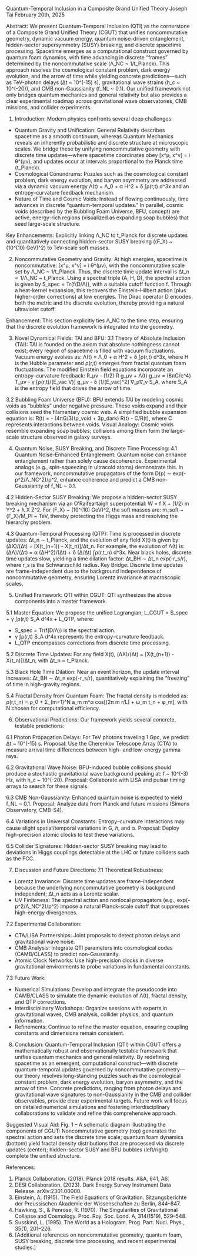 Quantum-Temporal Inclusion in a Composite Grand Unified Theory
Joseph Tai
February 20th, 2025

Abstract:
We present Quantum-Temporal Inclusion (QTI) as the cornerstone of a Composite Grand Unified Theory (CGUT) that unifies noncommutative geometry, dynamic vacuum energy, quantum noise–driven entanglement, hidden-sector supersymmetry (SUSY) breaking, and discrete spacetime processing. Spacetime emerges as a computational construct governed by quantum foam dynamics, with time advancing in discrete “frames” determined by the noncommutative scale (Λ_NC ~ 1/t_Planck). This approach resolves the cosmological constant problem, dark energy evolution, and the arrow of time while yielding concrete predictions—such as TeV-photon delays (Δt ~ 10^(-15) s), gravitational wave strains (h_c ~ 10^(-20)), and CMB non-Gaussianity (f_NL ~ 0.1). Our unified framework not only bridges quantum mechanics and general relativity but also provides a clear experimental roadmap across gravitational wave observatories, CMB missions, and collider experiments.

1. Introduction:
Modern physics confronts several deep challenges:
- Quantum Gravity and Unification: General Relativity describes spacetime as a smooth continuum, whereas Quantum Mechanics reveals an inherently probabilistic and discrete structure at microscopic scales. We bridge these by unifying noncommutative geometry with discrete time updates—where spacetime coordinates obey [x^μ, x^ν] = i θ^(μν), and updates occur at intervals proportional to the Planck time (t_Planck).
- Cosmological Conundrums: Puzzles such as the cosmological constant problem, dark energy evolution, and baryon asymmetry are addressed via a dynamic vacuum energy Λ(t) = Λ_0 + α H^2 + δ ∫ρ(r,t) d^3x and an entropy–curvature feedback mechanism.
- Nature of Time and Cosmic Voids: Instead of flowing continuously, time advances in discrete “quantum-temporal updates.” In parallel, cosmic voids (described by the Bubbling Foam Universe, BFU, concept) are active, energy-rich regions (visualized as expanding soap bubbles) that seed large-scale structure.

Key Enhancements: Explicitly linking Λ_NC to t_Planck for discrete updates and quantitatively connecting hidden-sector SUSY breaking (⟨F_X⟩ ~ (10^(10) GeV)^2) to TeV-scale soft masses.

2. Noncommutative Geometry and Gravity:
At high energies, spacetime is noncommutative:
  [x^μ, x^ν] = i θ^(μν),
with the noncommutative scale set by Λ_NC ~ 1/t_Planck. Thus, the discrete time update interval is
  Δt_n ∝ 1/Λ_NC ~ t_Planck.
Using a spectral triple (A, H, D), the spectral action is given by
  S_spec = Tr(f(D/Λ)),
with a suitable cutoff function f. Through a heat-kernel expansion, this recovers the Einstein–Hilbert action (plus higher-order corrections) at low energies. The Dirac operator D encodes both the metric and the discrete evolution, thereby providing a natural ultraviolet cutoff.

Enhancement: This section explicitly ties Λ_NC to the time step, ensuring that the discrete evolution framework is integrated into the geometry.

3. Novel Dynamical Fields: TAI and BFU:
3.1 Theory of Absolute Inclusion (TAI):
TAI is founded on the axiom that absolute nothingness cannot exist; every region of spacetime is filled with vacuum fluctuations. Vacuum energy evolves as:
  Λ(t) = Λ_0 + α H^2 + δ ∫ρ(r,t) d^3x,
where H is the Hubble parameter and ρ(r,t) emerges from fractal quantum foam fluctuations.
The modified Einstein field equations incorporate an entropy–curvature feedback:
  R_μν - (1/2) R g_μν + Λ(t) g_μν = (8πG/c^4) T_μν - γ [ρ(r,t)/(E_vac V)] g_μν - δ [1/(E_vac)^2] ∇_μ∇_ν S_A,
where S_A is the entropy field that drives the arrow of time.

3.2 Bubbling Foam Universe (BFU):
BFU extends TAI by modeling cosmic voids as “bubbles” under negative pressure. These voids expand and their collisions seed the filamentary cosmic web. A simplified bubble expansion equation is:
  ̈R(t) = - (4πG/3)(ρ_void + 3p_dark) R(t) - C/R(t),
where C represents interactions between voids.
Visual Analogy: Cosmic voids resemble expanding soap bubbles; collisions among them form the large-scale structure observed in galaxy surveys.

4. Quantum Noise, SUSY Breaking, and Discrete Time Processing:
4.1 Quantum Noise–Enhanced Entanglement:
Quantum noise can enhance entanglement rather than solely cause decoherence. Experimental analogs (e.g., spin-squeezing in ultracold atoms) demonstrate this. In our framework, noncommutative propagators of the form
  D(p) ∼ exp(-p^2/Λ_NC^2)/p^2,
enhance coherence and predict a CMB non-Gaussianity of f_NL ~ 0.1.

4.2 Hidden-Sector SUSY Breaking:
We propose a hidden-sector SUSY breaking mechanism via an O’Raifeartaigh superpotential:
  W = f X + (1/2) m Y^2 + λ X Z^2.
For ⟨F_X⟩ ~ (10^(10) GeV)^2, the soft masses are:
  m_soft ~ ⟨F_X⟩/M_Pl ~ TeV,
thereby protecting the Higgs mass and resolving the hierarchy problem.

4.3 Quantum-Temporal Processing (QTP):
Time is processed in discrete updates:
  Δt_n ∼ t_Planck,
and the evolution of any field X(t) is given by:
  (ΔX)/(Δt) = [X(t_(n+1)) - X(t_n)]/Δt_n.
For example, the evolution of Λ(t) is:
  (ΔΛ)/(Δt) = α (ΔH^2)/(Δt) + δ (Δ/Δt) ∫ρ(r,t_n) d^3x.
Near black holes, discrete time updates slow, yielding a time dilation factor:
  Δt_BH ∼ Δt_n exp(-r_s/r),
where r_s is the Schwarzschild radius.
Key Bridge: Discrete time updates are frame-independent due to the background independence of noncommutative geometry, ensuring Lorentz invariance at macroscopic scales.

5. Unified Framework: QTI within CGUT:
QTI synthesizes the above components into a master framework.

5.1 Master Equation:
We propose the unified Lagrangian:
  L_CGUT = S_spec + γ ∫ρ(r,t) S_A d^4x + L_QTP,
where:
- S_spec = Tr(f(D/Λ)) is the spectral action.
- γ ∫ρ(r,t) S_A d^4x represents the entropy–curvature feedback.
- L_QTP encompasses corrections from discrete time processing.

5.2 Discrete Time Updates:
For any field X(t),
  (ΔX)/(Δt) = [X(t_(n+1)) - X(t_n)]/Δt_n,
with Δt_n ∝ t_Planck.

5.3 Black Hole Time Dilation:
Near an event horizon, the update interval increases:
  Δt_BH ∼ Δt_n exp(-r_s/r),
quantitatively explaining the “freezing” of time in high-gravity regions.

5.4 Fractal Density from Quantum Foam:
The fractal density is modeled as:
  ρ(r,t_n) = ρ_0 + Σ_(m=1)^N a_m m^α cos[(2π m r/L) + ω_m t_n + φ_m],
with N chosen for computational efficiency.

6. Observational Predictions:
Our framework yields several concrete, testable predictions:

6.1 Photon Propagation Delays:
For TeV photons traveling 1 Gpc, we predict:
  Δt ~ 10^(-15) s.
Proposal: Use the Cherenkov Telescope Array (CTA) to measure arrival time differences between high- and low-energy gamma rays.

6.2 Gravitational Wave Noise:
BFU-induced bubble collisions should produce a stochastic gravitational wave background peaking at:
  f ~ 10^(-3) Hz, with h_c ~ 10^(-20).
Proposal: Collaborate with LISA and pulsar timing arrays to search for these signals.

6.3 CMB Non-Gaussianity:
Enhanced quantum noise is expected to yield f_NL ~ 0.1.
Proposal: Analyze data from Planck and future missions (Simons Observatory, CMB-S4).

6.4 Variations in Universal Constants:
Entropy–curvature interactions may cause slight spatial/temporal variations in G, ℏ, and α.
Proposal: Deploy high-precision atomic clocks to test these variations.

6.5 Collider Signatures:
Hidden-sector SUSY breaking may lead to deviations in Higgs couplings detectable at the LHC or future colliders such as the FCC.

7. Discussion and Future Directions:
7.1 Theoretical Robustness:
- Lorentz Invariance: Discrete time updates are frame-independent because the underlying noncommutative geometry is background independent; Δt_n acts as a Lorentz scalar.
- UV Finiteness: The spectral action and nonlocal propagators (e.g., exp(-p^2/Λ_NC^2)/p^2) impose a natural Planck-scale cutoff that suppresses high-energy divergences.

7.2 Experimental Collaboration:
- CTA/LISA Partnerships: Joint proposals to detect photon delays and gravitational wave noise.
- CMB Analysis: Integrate QTI parameters into cosmological codes (CAMB/CLASS) to predict non-Gaussianity.
- Atomic Clock Networks: Use high-precision clocks in diverse gravitational environments to probe variations in fundamental constants.

7.3 Future Work:
- Numerical Simulations: Develop and integrate the pseudocode into CAMB/CLASS to simulate the dynamic evolution of Λ(t), fractal density, and QTP corrections.
- Interdisciplinary Workshops: Organize sessions with experts in gravitational waves, CMB analysis, collider physics, and quantum information.
- Refinements: Continue to refine the master equation, ensuring coupling constants and dimensions remain consistent.

8. Conclusion:
Quantum-Temporal Inclusion (QTI) within CGUT offers a mathematically robust and observationally testable framework that unifies quantum mechanics and general relativity. By redefining spacetime as an emergent, computational construct—with discrete quantum-temporal updates governed by noncommutative geometry—our theory resolves long-standing puzzles such as the cosmological constant problem, dark energy evolution, baryon asymmetry, and the arrow of time. Concrete predictions, ranging from photon delays and gravitational wave signatures to non-Gaussianity in the CMB and collider observables, provide clear experimental targets. Future work will focus on detailed numerical simulations and fostering interdisciplinary collaborations to validate and refine this comprehensive approach.

Suggested Visual Aid:
Fig. 1 – A schematic diagram illustrating the components of CGUT: Noncommutative geometry (top) generates the spectral action and sets the discrete time scale; quantum foam dynamics (bottom) yield fractal density distributions that are processed via discrete updates (center); hidden-sector SUSY and BFU bubbles (left/right) complete the unified structure.

References:
1. Planck Collaboration. (2018). Planck 2018 results. A&A, 641, A6.
2. DESI Collaboration. (2023). Dark Energy Survey Instrument Data Release. arXiv:2301.00000.
3. Einstein, A. (1915). The Field Equations of Gravitation. Sitzungsberichte der Preussischen Akademie der Wissenschaften zu Berlin, 844–847.
4. Hawking, S., & Penrose, R. (1970). The Singularities of Gravitational Collapse and Cosmology. Proc. Roy. Soc. Lond. A, 314(1519), 529–548.
5. Susskind, L. (1995). The World as a Hologram. Prog. Part. Nucl. Phys., 35(1), 201–226.
6. [Additional references on noncommutative geometry, quantum foam, SUSY breaking, discrete time processing, and recent experimental studies.]

